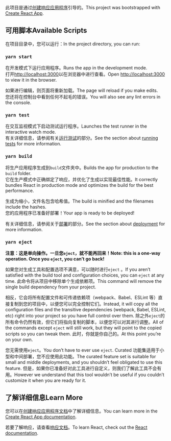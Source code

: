 <span data-ttu-id="0ab1e-101">此项目是通过[创建响应应用程序](https://github.com/facebook/create-react-app)引导的。</span><span class="sxs-lookup"><span data-stu-id="0ab1e-101">This project was bootstrapped with [Create React App](https://github.com/facebook/create-react-app).</span></span>

## <a name="available-scripts"></a><span data-ttu-id="0ab1e-102">可用脚本</span><span class="sxs-lookup"><span data-stu-id="0ab1e-102">Available Scripts</span></span>

<span data-ttu-id="0ab1e-103">在项目目录中，您可以运行：</span><span class="sxs-lookup"><span data-stu-id="0ab1e-103">In the project directory, you can run:</span></span>

### `yarn start`

<span data-ttu-id="0ab1e-104">在开发模式下运行应用程序。</span><span class="sxs-lookup"><span data-stu-id="0ab1e-104">Runs the app in the development mode.</span></span><br />
<span data-ttu-id="0ab1e-105">打开[http://localhost:3000](http://localhost:3000)以在浏览器中进行查看。</span><span class="sxs-lookup"><span data-stu-id="0ab1e-105">Open [http://localhost:3000](http://localhost:3000) to view it in the browser.</span></span>

<span data-ttu-id="0ab1e-106">如果进行编辑，则页面将重新加载。</span><span class="sxs-lookup"><span data-stu-id="0ab1e-106">The page will reload if you make edits.</span></span><br />
<span data-ttu-id="0ab1e-107">您还将在控制台中看到任何不起毛的错误。</span><span class="sxs-lookup"><span data-stu-id="0ab1e-107">You will also see any lint errors in the console.</span></span>

### `yarn test`

<span data-ttu-id="0ab1e-108">在交互监视模式下启动测试运行程序。</span><span class="sxs-lookup"><span data-stu-id="0ab1e-108">Launches the test runner in the interactive watch mode.</span></span><br />
<span data-ttu-id="0ab1e-109">有关详细信息，请参阅有关[运行测试](https://facebook.github.io/create-react-app/docs/running-tests)的部分。</span><span class="sxs-lookup"><span data-stu-id="0ab1e-109">See the section about [running tests](https://facebook.github.io/create-react-app/docs/running-tests) for more information.</span></span>

### `yarn build`

<span data-ttu-id="0ab1e-110">将生产应用程序生成到`build`文件夹中。</span><span class="sxs-lookup"><span data-stu-id="0ab1e-110">Builds the app for production to the `build` folder.</span></span><br />
<span data-ttu-id="0ab1e-111">它在生产模式中正确绑定了响应，并优化了生成以实现最佳性能。</span><span class="sxs-lookup"><span data-stu-id="0ab1e-111">It correctly bundles React in production mode and optimizes the build for the best performance.</span></span>

<span data-ttu-id="0ab1e-112">生成为缩小，文件名包含哈希值。</span><span class="sxs-lookup"><span data-stu-id="0ab1e-112">The build is minified and the filenames include the hashes.</span></span><br />
<span data-ttu-id="0ab1e-113">您的应用程序已准备好部署！</span><span class="sxs-lookup"><span data-stu-id="0ab1e-113">Your app is ready to be deployed!</span></span>

<span data-ttu-id="0ab1e-114">有关详细信息，请参阅关于[部署](https://facebook.github.io/create-react-app/docs/deployment)的部分。</span><span class="sxs-lookup"><span data-stu-id="0ab1e-114">See the section about [deployment](https://facebook.github.io/create-react-app/docs/deployment) for more information.</span></span>

### `yarn eject`

<span data-ttu-id="0ab1e-115">**注意：这是单向操作。一旦您`eject`，就不能再回来！**</span><span class="sxs-lookup"><span data-stu-id="0ab1e-115">**Note: this is a one-way operation. Once you `eject`, you can’t go back!**</span></span>

<span data-ttu-id="0ab1e-116">如果您对生成工具和配置选项不满意，可以随时进行`eject` 。</span><span class="sxs-lookup"><span data-stu-id="0ab1e-116">If you aren’t satisfied with the build tool and configuration choices, you can `eject` at any time.</span></span> <span data-ttu-id="0ab1e-117">此命令将从项目中移除单个生成依赖项。</span><span class="sxs-lookup"><span data-stu-id="0ab1e-117">This command will remove the single build dependency from your project.</span></span>

<span data-ttu-id="0ab1e-118">相反，它会将所有配置文件和可传递依赖项（webpack、Babel、ESLint 等）直接复制到您的项目中，以便您可以完全控制它们。</span><span class="sxs-lookup"><span data-stu-id="0ab1e-118">Instead, it will copy all the configuration files and the transitive dependencies (webpack, Babel, ESLint, etc) right into your project so you have full control over them.</span></span> <span data-ttu-id="0ab1e-119">除之外`eject`的所有命令仍然有效，但它们将指向复制的脚本，以便您可以对其进行调整。</span><span class="sxs-lookup"><span data-stu-id="0ab1e-119">All of the commands except `eject` will still work, but they will point to the copied scripts so you can tweak them.</span></span> <span data-ttu-id="0ab1e-120">此时，你就是你自己的。</span><span class="sxs-lookup"><span data-stu-id="0ab1e-120">At this point you’re on your own.</span></span>

<span data-ttu-id="0ab1e-121">您无需使用`eject`。</span><span class="sxs-lookup"><span data-stu-id="0ab1e-121">You don’t have to ever use `eject`.</span></span> <span data-ttu-id="0ab1e-122">Curated 功能集适用于小型和中间部署，您不应使用此功能。</span><span class="sxs-lookup"><span data-stu-id="0ab1e-122">The curated feature set is suitable for small and middle deployments, and you shouldn’t feel obligated to use this feature.</span></span> <span data-ttu-id="0ab1e-123">但是，如果你已准备好对此工具进行自定义，则我们了解此工具不会有用。</span><span class="sxs-lookup"><span data-stu-id="0ab1e-123">However we understand that this tool wouldn’t be useful if you couldn’t customize it when you are ready for it.</span></span>

## <a name="learn-more"></a><span data-ttu-id="0ab1e-124">了解详细信息</span><span class="sxs-lookup"><span data-stu-id="0ab1e-124">Learn More</span></span>

<span data-ttu-id="0ab1e-125">您可以在[创建响应应用程序文档](https://facebook.github.io/create-react-app/docs/getting-started)中了解详细信息。</span><span class="sxs-lookup"><span data-stu-id="0ab1e-125">You can learn more in the [Create React App documentation](https://facebook.github.io/create-react-app/docs/getting-started).</span></span>

<span data-ttu-id="0ab1e-126">若要了解响应，请查看[响应文档](https://reactjs.org/)。</span><span class="sxs-lookup"><span data-stu-id="0ab1e-126">To learn React, check out the [React documentation](https://reactjs.org/).</span></span>
